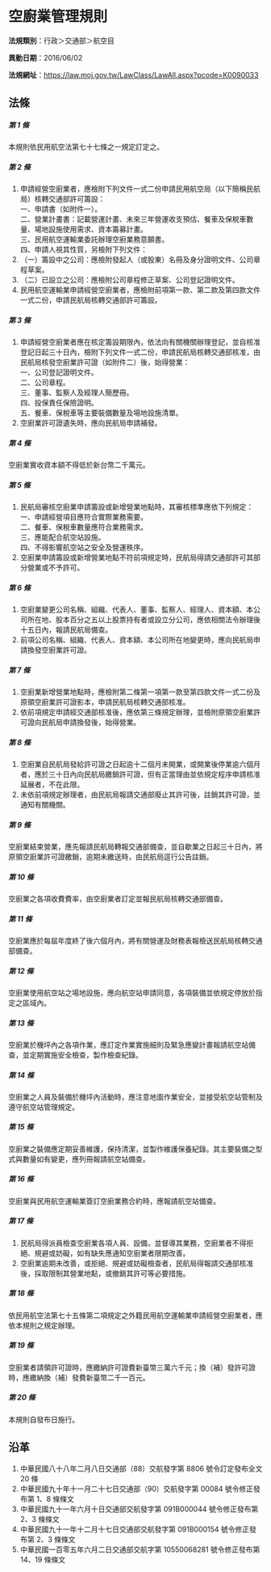 # 空廚業管理規則

**法規類別**：行政＞交通部＞航空目

**異動日期**：2016/06/02  

**法規網址**：https://law.moj.gov.tw/LawClass/LawAll.aspx?pcode=K0090033





## 法條
##### 第 1 條
本規則依民用航空法第七十七條之一規定訂定之。

##### 第 2 條
1. 申請經營空廚業者，應檢附下列文件一式二份申請民用航空局（以下簡稱民航局）核轉交通部許可籌設：  
一、申請書（如附件一）。  
二、營業計畫書：記載營運計畫、未來三年營運收支預估、餐車及保稅車數量、場地設施使用需求、資本籌募計畫。  
三、民用航空運輸業委託辦理空廚業務意願書。  
四、申請人視其性質，另檢附下列文件：
1. （一）籌設中之公司：應檢附發起人（或股東）名冊及身分證明文件、公司章程草案。
1. （二）已設立之公司：應檢附公司章程修正草案、公司登記證明文件。
1. 民用航空運輸業申請經營空廚業者，應檢附前項第一款、第二款及第四款文件一式二份，申請民航局核轉交通部許可籌設。

##### 第 3 條
1. 申請經營空廚業者應在核定籌設期限內，依法向有關機關辦理登記，並自核准登記日起三十日內，檢附下列文件一式二份，申請民航局核轉交通部核准，由民航局核發空廚業許可證（如附件二）後，始得營業：  
一、公司登記證明文件。  
二、公司章程。  
三、董事、監察人及經理人簡歷冊。  
四、投保責任保險證明。  
五、餐車、保稅車等主要裝備數量及場地設施清單。
1. 空廚業許可證遺失時，應向民航局申請補發。

##### 第 4 條
空廚業實收資本額不得低於新台幣二千萬元。

##### 第 5 條
1. 民航局審核空廚業申請籌設或新增營業地點時，其審核標準應依下列規定：  
一、申請經營項目應符合實際業務需要。  
二、餐車、保稅車數量應符合業務需求。  
三、應能配合航空站設施。  
四、不得影響航空站之安全及營運秩序。
1. 空廚業申請籌設或新增營業地點不符前項規定時，民航局得請交通部許可其部分營業或不予許可。

##### 第 6 條
1. 空廚業變更公司名稱、組織、代表人、董事、監察人、經理人、資本額、本公司所在地、股本百分之五以上股票持有者或設立分公司，應依相關法令辦理後十五日內，報請民航局備查。
1. 前項公司名稱、組織、代表人、資本額、本公司所在地變更時，應向民航局申請換發空廚業許可證。

##### 第 7 條
1. 空廚業新增營業地點時，應檢附第二條第一項第一款至第四款文件一式二份及原領空廚業許可證影本，申請民航局核轉交通部核准。
1. 依前項規定申請經交通部核准後，應依第三條規定辦理，並檢附原領空廚業許可證向民航局申請換發後，始得營業。

##### 第 8 條
1. 空廚業自民航局發給許可證之日起逾十二個月未開業，或開業後停業逾六個月者，應於三十日內向民航局繳銷許可證，但有正當理由並依規定程序申請核准延展者，不在此限。
1. 未依前項規定辦理者，由民航局報請交通部廢止其許可後，註銷其許可證，並通知有關機關。

##### 第 9 條
空廚業結束營業，應先報請民航局轉報交通部備查，並自歇業之日起三十日內，將原領空廚業許可證繳銷，逾期未繳送時，由民航局逕行公告註銷。

##### 第 10 條
空廚業之各項收費費率，由空廚業者訂定並報民航局核轉交通部備查。

##### 第 11 條
空廚業應於每屆年度終了後六個月內，將有關營運及財務表報檢送民航局核轉交通部備查。

##### 第 12 條
空廚業使用航空站之場地設施，應向航空站申請同意，各項裝備並依規定停放於指定之區域內。

##### 第 13 條
空廚業於機坪內之各項作業，應訂定作業實施細則及緊急應變計畫報請航空站備查，並定期實施安全檢查，製作檢查紀錄。

##### 第 14 條
空廚業之人員及裝備於機坪內活動時，應注意地面作業安全，並接受航空站管制及遵守航空站管理規定。

##### 第 15 條
空廚業之裝備應定期妥善維護，保持清潔，並製作維護保養紀錄。其主要裝備之型式與數量如有變更，應列冊報請航空站備查。

##### 第 16 條
空廚業與民用航空運輸業簽訂空廚業務合約時，應報請航空站備查。

##### 第 17 條
1. 民航局得派員檢查空廚業各項人員、設備，並督導其業務，空廚業者不得拒絕、規避或妨礙，如有缺失應通知空廚業者限期改善。
1. 空廚業逾期未改善，或拒絕、規避或妨礙檢查者，民航局得報請交通部核准後，採取限制其營業地點，或撤銷其許可等必要措施。

##### 第 18 條
依民用航空法第七十五條第二項規定之外籍民用航空運輸業申請經營空廚業者，應依本規則之規定辦理。

##### 第 19 條
空廚業者請領許可證時，應繳納許可證費新臺幣三萬六千元；換（補）發許可證時，應繳納換（補）發費新臺幣二千一百元。

##### 第 20 條
本規則自發布日施行。

## 沿革
1. 中華民國八十八年二月八日交通部（88）交航發字第 8806 號令訂定發布全文 20 條
1. 中華民國九十年十一月二十七日交通部（90）交航發字第 00084  號令修正發布第 1、8 條條文
1. 中華民國九十一年六月十日交通部交航發字第 091B000044 號令修正發布第 2、3 條條文
1. 中華民國九十一年十二月十七日交通部交航發字第 091B000154 號令修正發布第 2、3 條條文
1. 中華民國一百零五年六月二日交通部交航字第 10550068281  號令修正發布第 14、19 條條文
